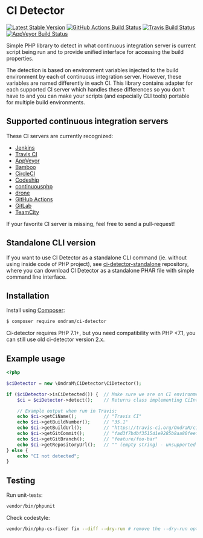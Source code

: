 # CI Detector

[![Latest Stable Version](https://img.shields.io/packagist/v/ondram/ci-detector.svg?style=flat-square)](https://packagist.org/packages/ondram/ci-detector)
[![GitHub Actions Build Status](https://img.shields.io/github/workflow/status/OndraM/ci-detector/PHP?style=flat-square)](https://github.com/OndraM/ci-detector/actions)
[![Travis Build Status](https://img.shields.io/travis/OndraM/ci-detector.svg?style=flat-square)](https://travis-ci.org/OndraM/ci-detector)
[![AppVeyor Build Status](https://img.shields.io/appveyor/ci/OndraM/ci-detector.svg?style=flat-square)](https://ci.appveyor.com/project/OndraM/ci-detector)

Simple PHP library to detect in what continuous integration server is current script being run and to provide unified 
interface for accessing the build properties.
 
The detection is based on environment variables injected to the build environment by each of continuous integration 
server. However, these variables are named differently in each CI. This library contains adapter for each supported
CI server which handles these differences so you don't have to and you can make your scripts (and especially CLI tools)
portable for multiple build environments.

## Supported continuous integration servers

These CI servers are currently recognized: 

 - [Jenkins](https://jenkins.io/)
 - [Travis CI](https://travis-ci.org/)
 - [AppVeyor](https://www.appveyor.com/)
 - [Bamboo](https://www.atlassian.com/software/bamboo)
 - [CircleCI](https://circleci.com/)
 - [Codeship](https://codeship.com/)
 - [continuousphp](https://continuousphp.com/)
 - [drone](https://github.com/drone/drone/)
 - [GitHub Actions](https://github.com/features/actions)
 - [GitLab](https://about.gitlab.com/gitlab-ci/)
 - [TeamCity](https://www.jetbrains.com/teamcity/)

If your favorite CI server is missing, feel free to send a pull-request!

## Standalone CLI version
If you want to use CI Detector as a standalone CLI command (ie. without using inside code of PHP project),
see [ci-detector-standalone](https://github.com/OndraM/ci-detector-standalone) repository, where you can
download CI Detector as a standalone PHAR file with simple command line interface.

## Installation

Install using [Composer](https://getcomposer.org/):

```sh
$ composer require ondram/ci-detector
```

Ci-detector requires PHP 7.1+, but you need compatibility with PHP <7.1, you can still use old ci-detector version 2.x.

## Example usage

```php
<?php

$ciDetector = new \OndraM\CiDetector\CiDetector();

if ($ciDetector->isCiDetected()) {  // Make sure we are on CI environment
    $ci = $ciDetector->detect();    // Returns class implementing CiInterface or throws CiNotDetectedException

    // Example output when run in Travis:
    echo $ci->getCiName();          // "Travis CI"
    echo $ci->getBuildNumber();     // "35.1"
    echo $ci->getBuildUrl();        // "https://travis-ci.org/OndraM/ci-detector/jobs/148395137"
    echo $ci->getGitCommit();       // "fad3f7bdbf3515d1e9285b8aa80feeff74507bdd"
    echo $ci->getGitBranch();       // "feature/foo-bar"
    echo $ci->getRepositoryUrl();   // "" (empty string) - unsupported on Travis, will return eg. "ssh://git@gitserver:7999/project/repo.git" on Jenkins etc.)
} else {
    echo "CI not detected";
}
```

## Testing

Run unit-tests:

```sh
vendor/bin/phpunit
```

Check codestyle:
```sh
vendor/bin/php-cs-fixer fix --diff --dry-run # remove the --dry-run option to fix the codestyle
```
